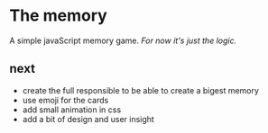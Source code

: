 # The memory

A simple javaScript memory game. _For now it's just the logic._ 

## next

- create the full responsible to be able to create a bigest memory
- use emoji for the cards
- add small animation in css
- add a bit of design and user insight
